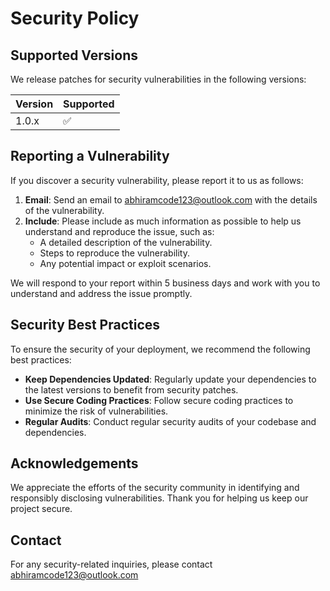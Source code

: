# Security Policy

## Supported Versions

We release patches for security vulnerabilities in the following versions:

| Version | Supported          |
| ------- | ------------------ |
| 1.0.x   | :white_check_mark: |

## Reporting a Vulnerability

If you discover a security vulnerability, please report it to us as follows:

1. **Email**: Send an email to abhiramcode123@outlook.com with the details of the vulnerability.
2. **Include**: Please include as much information as possible to help us understand and reproduce the issue, such as:
   - A detailed description of the vulnerability.
   - Steps to reproduce the vulnerability.
   - Any potential impact or exploit scenarios.

We will respond to your report within 5 business days and work with you to understand and address the issue promptly.

## Security Best Practices

To ensure the security of your deployment, we recommend the following best practices:

- **Keep Dependencies Updated**: Regularly update your dependencies to the latest versions to benefit from security patches.
- **Use Secure Coding Practices**: Follow secure coding practices to minimize the risk of vulnerabilities.
- **Regular Audits**: Conduct regular security audits of your codebase and dependencies.

## Acknowledgements

We appreciate the efforts of the security community in identifying and responsibly disclosing vulnerabilities. Thank you for helping us keep our project secure.

## Contact

For any security-related inquiries, please contact abhiramcode123@outlook.com
